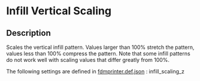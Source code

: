 # Infill Vertical Scaling


## Description
Scales the vertical infill pattern. Values larger than 100% stretch the pattern, values less than 100% compress the pattern. Note that some infill patterns do not work well with scaling values that differ greatly from 100%.

The following settings are defined in [fdmprinter.def.json](https://github.com/smartavionics/Cura/blob/mb-master/resources/definitions/fdmprinter.def.json) : infill_scaling_z
